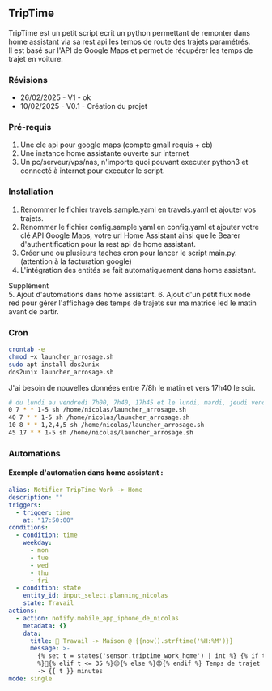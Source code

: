 ## TripTime

TripTime est un petit script ecrit un python permettant de remonter dans home assistant via sa rest api les temps de route des trajets paramétrés.  
Il est basé sur l'API de Google Maps et permet de récupérer les temps de trajet en voiture.

### Révisions

- 26/02/2025 - V1 - ok
- 10/02/2025 - V0.1 - Création du projet

### Pré-requis

1. Une cle api pour google maps (compte gmail requis + cb)
2. Une instance home assistante ouverte sur internet
3. Un pc/serveur/vps/nas, n'importe quoi pouvant executer python3 et connecté à internet pour executer le script.

### Installation

1. Renommer le fichier travels.sample.yaml en travels.yaml et ajouter vos trajets.
2. Renommer le fichier config.sample.yaml en config.yaml et ajouter votre clé API Google Maps, votre url Home Assistant ainsi que le Bearer d'authentification pour la rest api de home assistant.
3. Créer une ou plusieurs taches cron pour lancer le script main.py. (attention à la facturation google)
4. L'intégration des entités se fait automatiquement dans home assistant.

Supplément  
 5. Ajout d'automations dans home assistant. 
 6. Ajout d'un petit flux node red pour gérer l'affichage des temps de trajets sur ma matrice led le matin avant de partir.

### Cron

```bash
crontab -e
chmod +x launcher_arrosage.sh
sudo apt install dos2unix
dos2unix launcher_arrosage.sh
```

J'ai besoin de nouvelles données entre 7/8h le matin et vers 17h40 le soir.  

```bash
# du lundi au vendredi 7h00, 7h40, 17h45 et le lundi, mardi, jeudi vendredi à 8h10
0 7 * * 1-5 sh /home/nicolas/launcher_arrosage.sh
40 7 * * 1-5 sh /home/nicolas/launcher_arrosage.sh
10 8 * * 1,2,4,5 sh /home/nicolas/launcher_arrosage.sh
45 17 * * 1-5 sh /home/nicolas/launcher_arrosage.sh
```

### Automations

#### Exemple d'automation dans home assistant :

```yaml
alias: Notifier TripTime Work -> Home
description: ""
triggers:
  - trigger: time
    at: "17:50:00"
conditions:
  - condition: time
    weekday:
      - mon
      - tue
      - wed
      - thu
      - fri
  - condition: state
    entity_id: input_select.planning_nicolas
    state: Travail
actions:
  - action: notify.mobile_app_iphone_de_nicolas
    metadata: {}
    data:
      title: 🚗 Travail -> Maison @ {{now().strftime('%H:%M')}}
      message: >-
        {% set t = states('sensor.triptime_work_home') | int %} {% if t < 25
        %}🚀{% elif t <= 35 %}😐{% else %}😡{% endif %} Temps de trajet estimé
        -> {{ t }} minutes
mode: single
```
